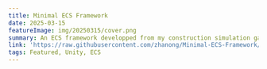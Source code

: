 ```yaml
---
title: Minimal ECS Framework
date: 2025-03-15
featureImage: img/20250315/cover.png
summary: An ECS framework developped from my construction simulation game.
link: 'https://raw.githubusercontent.com/zhanong/Minimal-ECS-Framework/refs/heads/main/README.md'
tags: Featured, Unity, ECS
---
```

